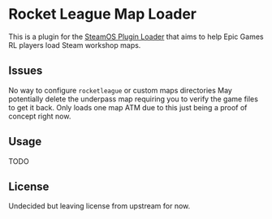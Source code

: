 # Rocket League Map Loader

This is a plugin for the [SteamOS Plugin Loader](https://github.com/SteamDeckHomebrew/PluginLoader) that aims to help Epic Games RL players load Steam workshop maps.

## Issues

No way to configure `rocketleague` or custom maps directories
May potentially delete the underpass map requiring you to verify the game files to get it back.
Only loads one map ATM due to this just being a proof of concept right now.

## Usage

TODO

## License

Undecided but leaving license from upstream for now.
